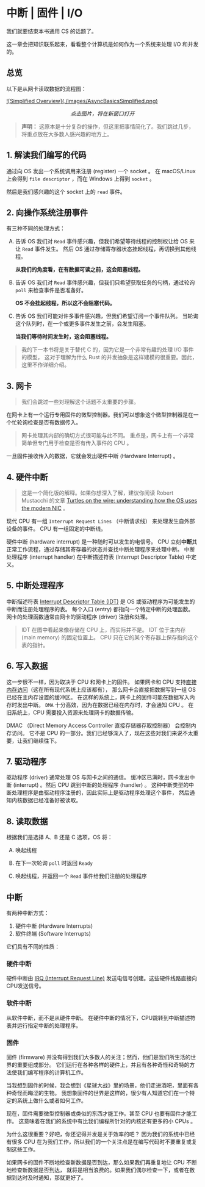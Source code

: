 # 中断 | 固件 | I/O

我们就要结束本书通用 CS 的话题了。

这一章会把知识联系起来，看看整个计算机是如何作为一个系统来处理 I/O 和并发的。

## 总览

以下是从网卡读取数据的流程图：

<a href="./images/AsyncBasicsSimplified.png" target="_blank">
![Simplified Overview](./images/AsyncBasicsSimplified.png)
</a>
<p style="font-style: italic; text-align: center;">点击图片，将在新窗口打开</p>

> **声明：**
> 这原本是十分复杂的操作，但这里把事情简化了。我们跳过几步，将重点放在大多数人感兴趣的地方上。

## 1. 解读我们编写的代码

通过向 OS 发出一个系统调用来注册 (register) 一个 socket 。
在 macOS/Linux 上会得到 `file descriptor` ，而在 Windows 上得到 `socket` 。

然后是我们感兴趣的这个 socket 上的 `read` 事件。

## 2. 向操作系统注册事件

有三种不同的处理方式：

<ol type="A">
<li>

告诉 OS 我们对 `Read` 事件感兴趣，但我们希望等待线程的控制权让给 OS 来让 `Read` 事件发生。
然后 OS 通过存储寄存器状态挂起线程，再切换到其他线程。

**从我们的角度看，在有数据可读之前，这会阻塞线程。**
</li>
<li>

告诉 OS 我们对 `Read` 事件感兴趣，但我们只希望获取任务的句柄，通过轮询 `poll` 来检查事件是否准备好。

**OS 不会挂起线程，所以这不会阻塞代码。**
</li>
<li>

告诉 OS 我们可能对许多事件感兴趣，但我们希望订阅一个事件队列。
当轮询这个队列时，在一个或更多事件发生之前，会发生阻塞。

**当我们等待时间发生时，这会阻塞线程。**
</li>
</ol>

> 我的下一本书将是关于替代 C 的，因为它是一个非常有趣的处理 I/O 事件的模型，
> 这对于理解为什么 Rust 的并发抽象是这样建模的很重要。因此，这里不作详细介绍。

## 3. 网卡

> 我们会跳过一些对理解这个话题不太重要的步骤。

在网卡上有一个运行专用固件的微型控制器。我们可以想象这个微型控制器是在一个忙轮询检查是否有数据传入。

> 网卡处理其内部的确切方式很可能与此不同。
> 重点是，网卡上有一个非常简单但专门用于检查是否有传入事件的 CPU 。

一旦固件接收传入的数据，它就会发出硬件中断 (Hardware Interrupt) 。

## 4. 硬件中断
> 这是一个简化版的解释。如果你想深入了解，建议你阅读 Robert Mustacchi 的文章
> [Turtles on the wire: understanding how the OS uses the modern NIC](https://www.joyent.com/blog/virtualizing-nics) 。

现代 CPU 有一组 `Interrupt Request Lines` （中断请求线） 来处理发生自外部设备的事件。
CPU 有一组固定的中断线。

硬件中断 (hardware interrupt) 是一种随时可以发生的电信号。
CPU 立刻**中断**其正常工作流程，通过存储其寄存器的状态并查找中断处理程序来处理中断。
中断处理程序 (interrupt handler) 在中断描述符表 (Interrupt Descriptor Table) 中定义。

## 5. 中断处理程序

中断描述符表 [Interrupt Descriptor Table (IDT)] 是 OS 或驱动程序为可能发生的中断而注册处理程序的表。
每个入口 (entry) 都指向一个特定中断的处理函数。网卡的处理函数通常由网卡的驱动程序 (driver) 注册和处理。

[Interrupt Descriptor Table (IDT)]: https://en.wikipedia.org/wiki/Interrupt_descriptor_table

> IDT 在图中看起来像存储在 CPU 上，而实际并不是。
> IDT 位于主内存 (main memory) 的固定位置上。
> CPU 只在它的某个寄存器上保存指向这个表的指针。

## 6. 写入数据

这一步很不一样，因为取决于 CPU 和网卡上的固件。
如果网卡和 CPU 支持[直接内存访问][Direct Memory Access]（这在所有现代系统上应该都有），
那么网卡会直接把数据写到一组 OS 已经在主内存设置的缓冲区。
在这样的系统上，网卡上的固件可能在数据写入内存时发出中断。
`DMA` 十分高效，因为在数据已经在内存时，才会通知 CPU 。
在旧系统上，CPU 需要投入资源来处理网卡的数据传输。

[Direct Memory Access]: https://en.wikipedia.org/wiki/Direct_memory_access

DMAC （Direct Memory Access Controller 直接存储器存取控制器） 会控制内存访问。
它不是 CPU 的一部分。我们已经够深入了，现在这些对我们来说不太重要，让我们继续往下。

## 7. 驱动程序

驱动程序 (driver) 通常处理 OS 与网卡之间的通信。
缓冲区已满时，网卡发出中断 (interrupt) 。然后 CPU 跳到中断的处理程序 (handler) 。
这种中断类型的中断处理程序是由驱动程序注册的，因此实际上是驱动程序处理这个事件，
然后通知内核数据已经准备好被读取。

## 8. 读取数据

根据我们是选择 A、B 还是 C 选项，OS 将：

<ol type="A">
<li>

唤起线程
</li>

<li>

在下一次轮询 `poll` 时返回 `Ready`
</li>

<li>

唤起线程，并返回一个 `Read` 事件给我们注册的处理程序
</li>
</ol>

## 中断

有两种中断方式：
1. 硬件中断 (Hardware Interrupts)
2. 软件终端 (Software Interrupts)

它们具有不同的性质：

### 硬件中断

硬件中断由 [IRQ (Interrupt Request Line)] 发送电信号创建。这些硬件线路直接向CPU发送信号。

[IRQ (Interrupt Request Line)]: https://en.wikipedia.org/wiki/Interrupt_request_(PC_architecture)#x86_IRQs

### 软件中断

从软件中断，而不是从硬件中断。
在硬件中断的情况下，CPU跳转到中断描述符表并运行指定中断的处理程序。

### 固件

固件 (firmware) 并没有得到我们大多数人的关注；然而，他们是我们所生活的世界的重要组成部分。
它们运行在各种各样的硬件上，并且有各种奇怪和奇特的方法使我们编写程序的计算机工作。

当我想到固件的时候，我会想到《星球大战》里的场景，他们走进酒吧，里面有各种奇怪而晦涩的生物。
我想象固件的世界是这样的，很少有人知道它们在一个特定的系统上做什么或者如何工作。

现在，固件需要微型控制器或类似的东西才能工作。甚至 CPU 也要有固件才能工作。
这意味着在我们的系统中有比我们编程所针对的内核还有更多的小 CPUs 。

为什么这很重要？好吧，你还记得并发是关于效率的吧？
因为我们的系统中已经有很多 CPU 在为我们工作，所以我们的一个关注点是在编写代码时不要重复或复制这些工作。

如果网卡的固件不断地检查新数据是否到达，那么如果我们再重复地让 CPU 不断地检查新数据是否到达，
就将是相当浪费的。如果我们偶尔检查一下，或者在数据到达时及时通知，那就更好了。


